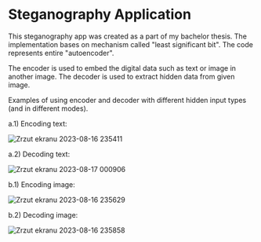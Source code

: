 # Steganography Application
This steganography app was created as a part of my bachelor thesis.
The implementation bases on mechanism called "least significant bit". The code represents entire "autoencoder".

The encoder is used to embed the digital data such as text or image in another image. The decoder is used to extract hidden data from given image.

Examples of using encoder and decoder with different hidden input types (and in different modes).

a.1) Encoding text:

![Zrzut ekranu 2023-08-16 235411](https://github.com/wikhud/Steganography-Application/assets/99511332/0251a095-b3cc-4978-a033-71fcb015d4b2)

a.2) Decoding text:

![Zrzut ekranu 2023-08-17 000906](https://github.com/wikhud/Steganography-Application/assets/99511332/1a8e9b4d-ec38-4040-87df-eded903d9e78)

b.1) Encoding image:

![Zrzut ekranu 2023-08-16 235629](https://github.com/wikhud/Steganography-Application/assets/99511332/3761ce1d-3cda-4f85-9e72-9a75758ab536)

b.2) Decoding image:

![Zrzut ekranu 2023-08-16 235858](https://github.com/wikhud/Steganography-Application/assets/99511332/b1a80cee-1329-4223-ab66-bd0e94c3889f)



